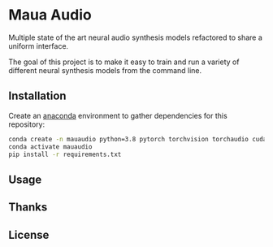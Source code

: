 # Maua Audio

Multiple state of the art neural audio synthesis models refactored to share a uniform interface.

The goal of this project is to make it easy to train and run a variety of different neural synthesis models from the command line.

## Installation

Create an [anaconda]() environment to gather dependencies for this repository:
```bash
conda create -n mauaudio python=3.8 pytorch torchvision torchaudio cudatoolkit=11.3 cudatoolkit-dev=11.3 pip=21.3.1 mpi4py Cython -c pytorch -c nvidia -c conda-forge
conda activate mauaudio
pip install -r requirements.txt
```

## Usage



## Thanks



## License

